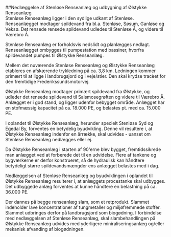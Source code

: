 ##Nedlæggelse af Stenløse Renseanlæg og udbygning af Ølstykke Renseanlæg  
Stenløse Renseanlæg ligger i den sydlige udkant af Stenløse. Renseanlægget modtager spildevand fra bl.a. Stenløse, Søsum, Ganløse og Veksø. Det rensede rensede spildevand udledes til Stenløse Å, og videre til Værebro Å.  
  
Stenløse Renseanlæg er forholdsvis nedslidt og planlægges nedlagt. Renseanlægget ombygges til pumpestation med bassiner, hvorfra spildevandet pumpes til Ølstykke Renseanlæg.  
  
Mellem det nuværende Stenløse Renseanlæg og Ølstykke Renseanlæg etableres en afskærende trykledning på ca. 3,8 km. Ledningen kommer primært til at ligge i landbrugsjord og i veje/stier. Den skal krydse tracèet for den fremtidige Frederikssundsmotorvej.  
  
Ølstykke Renseanlæg modtager primært spildevand fra Ølstykke, og udleder det rensede spildevand til Salsmosegrøften og videre til Værebro Å. Anlægget er i god stand, og ligger udenfor bebygget område. Anlægget har en stofmæssig kapacitet på ca. 18.000 PE, og belastes pt. med ca. 15.000 PE.  
  
I oplandet til Ølstykke Renseanlæg, herunder specielt Stenløse Syd og Egedal By, forventes en betydelig byudvikling. Denne vil resultere i, at Ølstykke Renseanlæg indenfor en årrække, skal udvides - uanset om Stenløse Renseanlæg nedlægges eller ej.  
  
Da Ølstykke Renseanlæg i starten af 90'erne blev bygget, fremtidssikrede man anlægget ved at forberede det til en udvidelse. Flere af tankene og bygværkerne er derfor konstrueret, så de hydraulisk kan håndtere betydeligt større spildevandsmængder ens anlægget belastes med i dag.  
  
Nedlæggelsen af Stenløse Renseanlæg og byudviklingen i oplandet til Ølstykke Renseanlæg resulterer i, at anlæggets procestanke skal udbygges. Det udbyggede anlæg forventes at kunne håndtere en belastning på ca. 36.000 PE.  
  
Der dannes på begge renseanlæg slam, som et retprodukt. Slammet indeholder lave koncentrationer af tungmetaller og miljøfremmede stoffer. Slammet udbringes derfor på landbrugsjord som biogødning. I forbindelse med nedlæggelsen af Stenløse Renseanlæg, skal slambehandlingen på Ølstykke Renseanlæg udvides med yderligere miniraliseringsanlæg og/eller mekanisk afvanding af biogødningen.
